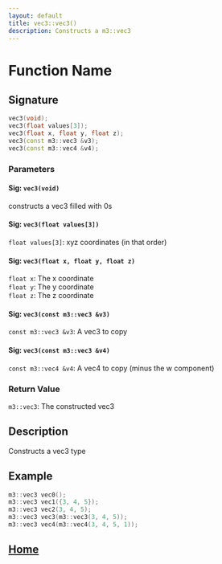 ```yaml
---
layout: default
title: vec3::vec3()
description: Constructs a m3::vec3
---
```


# Function Name

## Signature

```c++
vec3(void);
vec3(float values[3]);
vec3(float x, float y, float z);
vec3(const m3::vec3 &v3);
vec3(const m3::vec4 &v4);
```

### Parameters

#### Sig: `vec3(void)`
constructs a vec3 filled with 0s

#### Sig: `vec3(float values[3])`
`float values[3]`: xyz coordinates \(in that order\)

#### Sig: `vec3(float x, float y, float z)`
`float x`: The x coordinate  
`float y`: The y coordinate  
`float z`: The z coordinate

#### Sig: `vec3(const m3::vec3 &v3)`
`const m3::vec3 &v3`: A vec3 to copy

#### Sig: `vec3(const m3::vec3 &v4)`
`const m3::vec4 &v4`: A vec4 to copy \(minus the w component\)

### Return Value

`m3::vec3`: The constructed vec3

## Description

Constructs a vec3 type

## Example

```c++
m3::vec3 vec0();
m3::vec3 vec1({3, 4, 5});
m3::vec3 vec2(3, 4, 5);
m3::vec3 vec3(m3::vec3(3, 4, 5));
m3::vec3 vec4(m3::vec4(3, 4, 5, 1));
```

## [Home](https://developergy.github.io/math3d/)